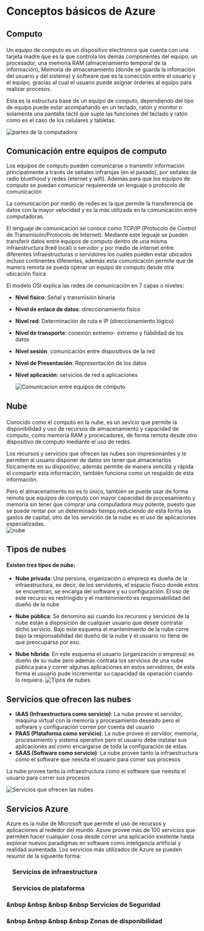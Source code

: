 # Conceptos básicos de Azure
## <p>Computo <br>
Un equipo de computo es un dispositivo electrónico que cuenta con una tarjeta madre que es la que controla los demás componentes del equipo, un procesador, una memoria RAM (almacenamiento temporal de la información), Memoria de almacenamiento (donde se guarda la infomación del usuario y del sistema) y software que es la conección entre el usuario y el equipo, gracias al cual el usuario puede asignar órdenes al equipo para realizar procesos. </p>
Esta es la estructura base de un equipo de computo, dependiendo del tipo de equipo puede estar acompañando en un teclado, ratón y monitor o solamente una pantalla táctil que suple las funciones del teclado y ratón como es el caso de los celulares y tabletas. </p>
![partes de la computadora](http://www.accesoriosparacomputadores.co/blog/wp-content/uploads/2015/03/principales-partes-del-computador.jpg)
## Comunicación entre equipos de computo <br>
Los equipos de computo pueden comunicarse o transmitir información principalmente a través de señales infrarojas (en el pasado), por señales de radio bluethood y redes (eternet y wifi). Además para que los equipos de computo se puedan comunicar requierende un lenguaje o protocolo de comunicación </p>
La comunicación por medio de redes es la que permite la transferencia de datos con la mayor velocidad y es la más utilizada en la comunicación entre computadoras. </p>
El lenguaje de comunicación se conoce como TCP/IP (Protocolo de Control de Transmisión/Protocolo de Internet). Mediante este leguaje se pueden transferir datos entre equipos de computo dentro de una misma infraestructura 8red local) o servidor y por medio de internet entre diferentes infraestructuras o servidores los cuales pueden estar ubicados incluso continentes diferentes, además esta comunicación permite que de manera remota se pueda operar un equipo de computo desde otra ubicación física </p>
El modelo OSI explica las redes de comunicación en 7 capas o niveles: </p>
- **Nivel físico**: Señal y transmisión binaria </p>
- **Nivel de enlace de datos**: direccionamiento físico </p>
- **Nivel red**: Determinación de ruta e IP (direccionamiento lógico) </p>
- **Nivel de transporte**: conexión extremo- extremo y fiabilidad de los datos </p>
- **Nivel sesión**: comunicación entre dispositivos de la red </p>
- **Nivel de Presentación**: Representación de los datos </p>
- **Nivel aplicación**: servicios de red a aplicaciones </p>
![Comunicacion entre equipos de cómputo](http://www.alegsa.com.ar/Diccionario/Imagenes/modelo_osi.png)
## <p> Nube <br>
Conocido como el computo en la nube, es un sevicio que permite la disponibilidad y uso de recursos de almacenamiento y capacidad de computo, como memoria RAM y procecadores, de forma remota desde otro dispositivo de computo mediante el uso de redes. </p>
Los recursos y servicios que ofrecen las nubes son impresionantes y le permiten al usuario disponer de datos sin tener que almacenarlos físicamente en su dispositivo, además permite de manera sencilla y rápida el compartir esta información, también funciona como un respaldo de esta información. </p>
Pero el almacenamiento no es lo único, también se puede usar de forma remota que equipos de computo con mayor capacidad de procesamiento y memoria sin tener que comprar una computadora muy potente, puesto que se puede rentar por un determinado tiempo reduciendo de esta forma los gastos de capital, otro de los servición de la nube es el uso de aplicaciones especializadas.
<br>
![nube](https://www.muycomputer.com/wp-content/uploads/2015/02/Almacenamiento_Nube-630x450.jpg)
<br>
## Tipos de nubes
#### Existen tres tipos de nube:
- **Nube privada**:
Una persona, organización o empresa es dueña de la infraestructura, es decir, de los servidores, el espacio físico donde estos se encuentran, se encarga del software y su configuración. El uso de este recurso es restringido y el mantenimiento es responsabilidad del dueño de la nube

- **Nube pública**:
Se denomina así cuando los recursos y servicios de la nube están a disposición de cualquier usuario que desee contratar dicho servicio. Bajo este esquema el mantenimiento de la nube corre bajo la responsabilidad del dueño de la nube y el usuario no tiene de que preocuparse por eso.
- **Nube híbrida**:
En este esquema el usuario (organización o empresa) es dueño de su nube pero además contrata los servicios de una nube pública para y correr algunas aplicaciones en estos servidores, de esta forma el usuario pude incrementar su capacidad de operación cuando lo requiera.
![Tipos de nubes](https://www.muycomputerpro.com/wp-content/uploads/2018/07/nube-hibrida.jpg)
## Servicios que ofrecen las nubes
- **IAAS (Infraestructura como servicio)**: La nube provee el servidor, maquina virtual con la memoria y procesamiento deseado pero el software y configuración corren por cuenta del usuario
- **PAAS (Plataforma como servicio)**: La nube provee el servidor, memoria, procesamiento y sistema operativo pero el usuario debe instalar sus aplicaciones así como encargarse de toda la configuración de estas
- **SAAS (Software como servicio)**: La nube provee tanto la infraestructura como el software que neesita el usuario para correr sus procesos

La nube provee tanto la infraestructura como el software que neesita el usuario para correr sus procesos

![Servicios que ofrecen las nubes](https://profile.es/wp-content/media/modelos-servicios-cloud-iaas-paas-saas.jpg)

## Servicios Azure
Azure es la nube de Microsoft que permite el uso de recursos y aplicaciones al rededor del mundo. Azure provee más de 100 servicios que permiten hacer cualquier cosa desde correr una aplicación existente hasta explorar nuevos paradigmas en software como inteligancia artificial y realidad aumentada. Los servicios más utilizados de Azure se pueden resumir de la siguiente forma:

### &nbsp;&nbsp;&nbsp;&nbsp;Servicios de infraestructura
### &nbsp;&nbsp;&nbsp;&nbsp;Servicios de plataforma
### &nbsp &nbsp &nbsp &nbsp Servicios de Seguridad
### &nbsp &nbsp &nbsp &nbsp Zonas de disponibilidad
